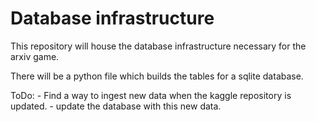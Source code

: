 # Database infrastructure

This repository will house the database infrastructure necessary
for the arxiv game.

There will be a python file which builds the tables for a sqlite database.

ToDo:
    - Find a way to ingest new data when the kaggle repository is updated.
    - update the database with this new data.
